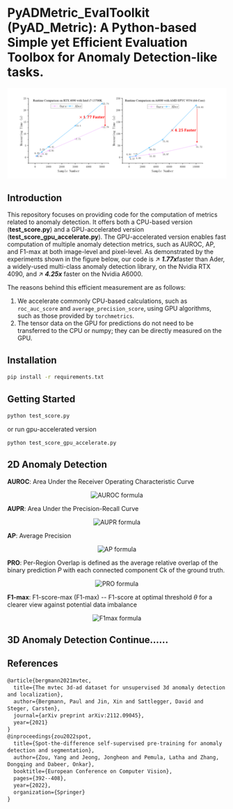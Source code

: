 # PyADMetric_EvalToolkit (PyAD_Metric): A Python-based Simple yet Efficient Evaluation Toolbox for Anomaly Detection-like tasks.

![](images/Time_Comparison.png)
##  Introduction
This repository focuses on providing code for the computation of metrics related to anomaly detection. It offers both a CPU-based version (**test_score.py**) and a GPU-accelerated version (**test_score_gpu_accelerate.py**). 
The GPU-accelerated version enables fast computation of multiple anomaly detection metrics, such as AUROC, AP, and F1-max at both image-level and pixel-level.
As demonstrated by the experiments shown in the figure below, our code is ↗️ ***1.77x***faster than Ader,
a widely-used multi-class anomaly detection library, on the Nvidia RTX 4090, and 
↗️ ***4.25x*** faster on the Nvidia A6000. 

The reasons behind this efficient measurement are as follows:

1. We accelerate commonly CPU-based calculations, such as `roc_auc_score` and `average_precision_score`, using GPU algorithms, such as those provided by `torchmetrics`.
2. The tensor data on the GPU for predictions do not need to be transferred to the CPU or numpy; they can be directly measured on the GPU.

## Installation
```bash
pip install -r requirements.txt
```
## Getting Started

```bash
python test_score.py
```
or run gpu-accelerated version

```bash
python test_score_gpu_accelerate.py
```
## 2D Anomaly Detection

**AUROC**: Area Under the Receiver Operating Characteristic Curve

<p align="center">
 <img src="https://latex.codecogs.com/svg.image?\text{AUROC}=\int_{0}^{1}\text{TPR(FPR)},\d(\text{FPR})" alt="AUROC formula" />
</p>

**AUPR**: Area Under the Precision-Recall Curve

<p align="center">
 <img src="https://latex.codecogs.com/svg.image?\text{AUPR}=\int_{0}^{1}P(R),\d(\text{R})" alt="AUPR formula" />
</p>

**AP**: Average Precision

<p align="center">
 <img src="https://latex.codecogs.com/svg.image?\text{AP}=\sum_{n}(R_n-R_{n-1})P_n" alt="AP formula" />
</p>

**PRO**: Per-Region Overlap is defined as the average relative overlap of the binary prediction *P* with each connected component Ck​ of the ground truth.

<p align="center">
 <img src="https://latex.codecogs.com/svg.image?\text{PRO}=\frac{1}{K}\sum_{k=1}^{K}\frac{|P\cap&space;C_k|}{|C_k|}" alt="PRO formula" />
</p>

**F1-max**: F1-score-max (F1-max) -- F1-score at optimal threshold *θ* for a clearer view against potential data imbalance

<p align="center">
 <img src="https://latex.codecogs.com/svg.image?\text{F1}_{\text{max}}(\theta)=\max_{\theta}\left(\frac{2&space;\times&space;\text{Precision}(\theta)&space;\times&space;\text{Recall}(\theta)}{\text{Precision}(\theta)+\text{Recall}(\theta)}\right)" alt="F1max formula" />
</p>

## 3D Anomaly Detection Continue......

## References

```text
@article{bergmann2021mvtec,
  title={The mvtec 3d-ad dataset for unsupervised 3d anomaly detection and localization},
  author={Bergmann, Paul and Jin, Xin and Sattlegger, David and Steger, Carsten},
  journal={arXiv preprint arXiv:2112.09045},
  year={2021}
}
@inproceedings{zou2022spot,
  title={Spot-the-difference self-supervised pre-training for anomaly detection and segmentation},
  author={Zou, Yang and Jeong, Jongheon and Pemula, Latha and Zhang, Dongqing and Dabeer, Onkar},
  booktitle={European Conference on Computer Vision},
  pages={392--408},
  year={2022},
  organization={Springer}
}
```
